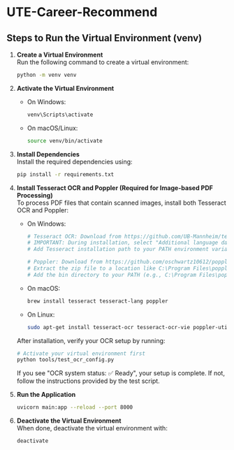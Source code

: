 # UTE-Career-Recommend
## Steps to Run the Virtual Environment (venv)

1. **Create a Virtual Environment**  
    Run the following command to create a virtual environment:
    ```bash
    python -m venv venv
    ```

2. **Activate the Virtual Environment**  
    - On Windows:
      ```bash
      venv\Scripts\activate
      ```
    - On macOS/Linux:
      ```bash
      source venv/bin/activate
      ```

3. **Install Dependencies**  
    Install the required dependencies using:
    ```bash
    pip install -r requirements.txt
    ```

4. **Install Tesseract OCR and Poppler (Required for Image-based PDF Processing)**  
    To process PDF files that contain scanned images, install both Tesseract OCR and Poppler:
    - On Windows:
      ```bash
      # Tesseract OCR: Download from https://github.com/UB-Mannheim/tesseract/wiki
      # IMPORTANT: During installation, select "Additional language data (Vietnamese)" to support Vietnamese documents
      # Add Tesseract installation path to your PATH environment variable (e.g., C:\Program Files\Tesseract-OCR)
      
      # Poppler: Download from https://github.com/oschwartz10612/poppler-windows/releases/
      # Extract the zip file to a location like C:\Program Files\poppler
      # Add the bin directory to your PATH (e.g., C:\Program Files\poppler\Library\bin)
      ```
    - On macOS:
      ```bash
      brew install tesseract tesseract-lang poppler
      ```
    - On Linux:
      ```bash
      sudo apt-get install tesseract-ocr tesseract-ocr-vie poppler-utils
      ```
      
    After installation, verify your OCR setup by running:
      ```bash
      # Activate your virtual environment first
      python tools/test_ocr_config.py
      ```
      
    If you see "OCR system status: ✅ Ready", your setup is complete. If not, follow the instructions provided by the test script.

5. **Run the Application**
    ```bash
    uvicorn main:app --reload --port 8000
    ```

6. **Deactivate the Virtual Environment**  
    When done, deactivate the virtual environment with:
    ```bash
    deactivate
    ```